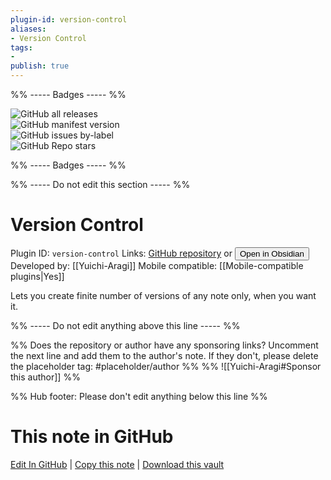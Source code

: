 ```yaml
---
plugin-id: version-control
aliases:
- Version Control
tags: 
- 
publish: true
---
```


%% ----- Badges ----- %%

![GitHub all releases](https://img.shields.io/github/downloads/Yuichi-Aragi/Version-Control/total?color=573E7A&logo=github&style=for-the-badge)   
![GitHub manifest version](https://img.shields.io/github/manifest-json/v/Yuichi-Aragi/Version-Control?color=573E7A&logo=github&style=for-the-badge)   
![GitHub issues by-label](https://img.shields.io/github/issues/Yuichi-Aragi/Version-Control/help%20wanted?color=573E7A&logo=github&style=for-the-badge)   
![GitHub Repo stars](https://img.shields.io/github/stars/Yuichi-Aragi/Version-Control?color=573E7A&logo=github&style=for-the-badge)

%% ----- Badges ----- %%

%% ----- Do not edit this section ----- %%

# Version Control

Plugin ID: `version-control`
Links: [GitHub repository](https://github.com/Yuichi-Aragi/Version-Control) or [<button id=HH>Open in Obsidian</button>](obsidian://show-plugin?id=version-control)
Developed by: [[Yuichi-Aragi]]
Mobile compatible: [[Mobile-compatible plugins|Yes]]

Lets you create finite number of versions of any note only, when you want it.

%% ----- Do not edit anything above this line ----- %% 

%% Does the repository or author have any sponsoring links? Uncomment the next line and add them to the author's note. If they don't, please delete the placeholder tag: #placeholder/author %%
%% ![[Yuichi-Aragi#Sponsor this author]] %%

%% Hub footer: Please don't edit anything below this line %%

# This note in GitHub

<span class="git-footer">[Edit In GitHub](https://github.dev/obsidian-community/obsidian-hub/blob/main/02%20-%20Community%20Expansions/02.05%20All%20Community%20Expansions/Plugins/version-control.md "git-hub-edit-note") | [Copy this note](https://raw.githubusercontent.com/obsidian-community/obsidian-hub/main/02%20-%20Community%20Expansions/02.05%20All%20Community%20Expansions/Plugins/version-control.md "git-hub-copy-note") | [Download this vault](https://github.com/obsidian-community/obsidian-hub/archive/refs/heads/main.zip "git-hub-download-vault") </span>
